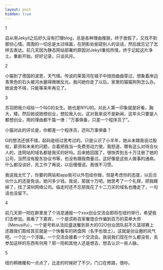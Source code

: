 ```yaml
---
layout: post
hidden: true
---
```

1

自从用Jekyll之后好久没有打理blog，总是各种理由推脱，终于放假了，又找不到那份心情。周围的一切总是太过喧嚣，在阴影处偷窥别人的谈话，然后就忘记了怎样去表达。前几天因为静态网站部署的原因对Jekyll重拾热情，终于记起这片净土。重新开始，好好记录，只谈风月。

2

小猫到了德国的波恩，天气晴。传说的莱茵河在城子中扭扭曲曲穿过，想象着岸边青黑色的石头被河水磨得微微反光。我问她你走了以后，家里的猫猫狗狗怎么办。她说舍不得，只能等来年再见了。

3

苏羽把我介绍给一个叫G的女生。她也是NYU的。对此人第一印象就是好看，胸大，矮。然后她说她想创业，想拉我入伙。这对我来说不是新闻，这年头只要是人都想创业，用的理由都千篇一律：“万事俱备，只差一个程序员了”。

小猫对此的评论是，你都差一个程序员，还叫万事俱备？

G的想法还很不错，起码是经过思考过的。只是认识了小半年，她从未跟我说过股权，薪资和未来的问题，合着把我当一免费劳动力使。我怒道，哪有这么对待合伙人的，连网站的域名都是我买的好吗。后来她回国了，很快弄到五十万注册了她的公司，当然没有股东协议书等，也没有跟我商量过。这好像是这些人做事的通病，什么都没谈好，先工作了再说，以后慢慢说。我很不习惯。

我说我太忙了，你要的网站和app我可以外包给你做，但是考虑你的态度，以后合伙什么的还是免谈。她问多少钱。我说，那就十万吧。她思考了一个礼拜，把我踢掉了，找了深圳网络公司。临走时还不忘把我花了十二刀买的域名也撸走了，一句话也没留下。

4

前几天郭一阳在群里发了个消息通报一个xxx创业交流会即将在纽约举行，希望我们去参加。我看了下嘉宾，一个是谎称百家餐馆合作骗到百万的菜单大师（Menusifu），一个是号称从法拉盛送餐到哥大的O2O创业团队前不久篮球赛上还跟我们取经其实就是一个快餐车的转盘网（名字也很土）。这就是创业圈的风气吧。一个比一个浮躁。一个交流会接着一个交流会。我说我们现在什么都没有，去参加这样的东西有何用？郭一阳和其他人还是想去，想去认识一些人脉。

5

纽约稍微暖和一点点了，比走的时候好了不少。门口在修路，很吵。